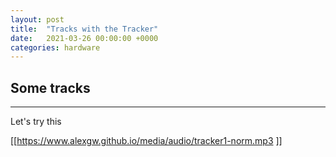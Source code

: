 ```yaml
---
layout: post
title:  "Tracks with the Tracker"
date:   2021-03-26 00:00:00 +0000
categories: hardware
---
```



## Some tracks
-----------------

Let's try this

[[https://www.alexgw.github.io/media/audio/tracker1-norm.mp3 ]]
